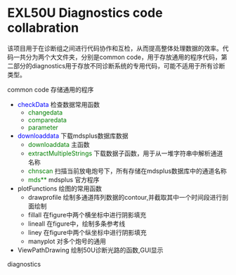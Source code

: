 # EXL50U Diagnostics code collabration
该项目用于在诊断组之间进行代码协作和互检，从而提高整体处理数据的效率。代码一共分为两个大文件夹，分别是common code，用于存放通用的程序代码，第二部分的diagnostics用于存放不同诊断系统的专用代码，可能不适用于所有诊断类型。

common code 存储通用的程序
- <span style="color: blue;">checkData  </span> 检查数据常用函数
  - <span style="color: green;">changedata</span> 
  - <span style="color: green;">comparedata</span> 
  - <span style="color: green;">parameter</span> 
- <span style="color: blue;"> downloaddata </span> 下载mdsplus数据库数据
  - <span style="color: green;">downloaddata </span> 主函数
  - <span style="color: green;">extractMultipleStrings </span> 下载数据子函数，用于从一堆字符串中解析通道名称
  - <span style="color: green;">chnscan </span> 扫描当前放电炮号下，所有存储在mdsplus数据库中的通道名称
  - <span style="color: green;">mds** </span> mdsplus 官方程序
- plotFunctions 绘图的常用函数
  - drawprofile 绘制多通道阵列数据的contour,并截取其中一个时间段进行剖面绘制
  - fillall 在figure中两个横坐标中进行阴影填充
  - lineall 在figure中，绘制多条参考线
  - liney   在figure中两个纵坐标中进行阴影填充
  - manyplot 对多个炮号的通用
- ViewPathDrawing 绘制50U诊断光路的函数,GUI显示
  
diagnostics




